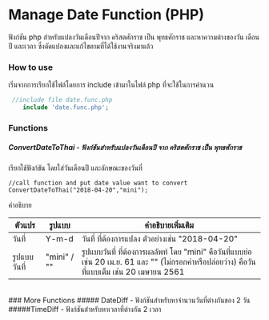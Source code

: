 # Manage Date Function (PHP)

ฟังก์ชัน php สำหรับแปลงวันเดือนปีจาก คริสตศักราช เป็น พุทธศักราช และหาความต่างของวัน เดือน ปี และเวลา ซึ่งดัดแปลงและแก้ไขตามที่ได้ใช้งานจริงมาแล้ว

### How to use
เริ่มจากการเรียกใช้ไฟล์โดยการ include เข้ามาในไฟล์ php ที่จะใช้ในการคำนวน
```php
 //include file date.func.php
    include 'date.func.php';
```

### Functions
##### ConvertDateToThai - ฟังก์ชันสำหรับแปลงวันเดือนปี จาก คริสตศักราช เป็น พุทธศักราช
เรียกใช้ฟังก์ขัน โดยใส่วันเดือนปี และลักษณะของวันที่

    
    //call function and put date value want to convert
    ConvertDateToThai("2018-04-20","mini");

คำอธิบาย

| ตัวแปร  |  รูปแบบ | คำอธิบายเพิ่มเติม |
| ------------ | ------------ | ------------ |
| วันที่  | Y-m-d | วันที่ ที่ต้องการแปลง ตัวอย่างเช่น "2018-04-20"  |
| รูปแบบวันที่  | "mini" / "" | รูปแบบวันที่ ที่ต้องการผลลัพท์ โดย "mini" คือวันที่แบบย่อ เช่น 20 เม.ย. 61 และ "" (ไม่กรอกค่าหรือปล่อยว่าง) คือวันที่แบบเต็ม เช่น 20 เมษายน 2561 |
<br/>
### More Functions
##### DateDiff - ฟังก์ชันสำหรับหาจำนวนวันที่ต่างกันของ 2 วัน
#####TimeDiff -  ฟังก์ชันสำหรับหาเวลาที่ต่างกัน 2 เวลา










